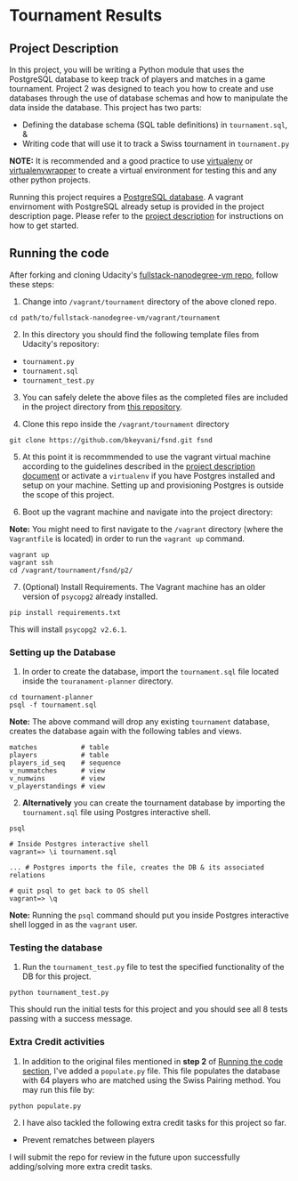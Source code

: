 # Tournament Results

## Project Description
In this project, you will be writing a Python module that uses the PostgreSQL
database to keep track of players and matches in a game tournament.  Project 2
was designed to teach you how to create and use databases through the use of
database schemas and how to manipulate the data inside the database. This
project has two parts:
- Defining the database schema (SQL table definitions) in `tournament.sql`, &
- Writing code that will use it to track a Swiss tournament in `tournament.py`

**NOTE:** It is recommended and a good practice to use [virtualenv][1] or
[virtualenvwrapper][2] to create a virtual environment for testing this and
any other python projects.

Running this project requires a [PostgreSQL database][3]. A vagrant
envirnoment with PostgreSQL already setup is provided in the project
description page.  Please refer to the [project description][4] for
instructions on how to get started.

## Running the code

After forking and cloning Udacity's [fullstack-nanodegree-vm repo][5], follow
these steps:

1. Change into `/vagrant/tournament` directory of the above cloned repo.

  ```Shell
  cd path/to/fullstack-nanodegree-vm/vagrant/tournament
  ```

2. In this directory you should find the following template files from
   Udacity's repository:

  - `tournament.py`
  - `tournament.sql`
  - `tournament_test.py`

3. You can safely delete the above files as the completed files are included
   in the project directory from [this repository][6].

4. Clone this repo inside the `/vagrant/tournament` directory

  ```Shell
  git clone https://github.com/bkeyvani/fsnd.git fsnd
  ```

5. At this point it is recommmended to use the vagrant virtual machine
   according to the guidelines described in the [project description
document][4] or activate a `virtualenv` if you have Postgres installed and
setup on your machine. Setting up and provisioning Postgres is outside the
scope of this project.

6. Boot up the vagrant machine and navigate into the project directory:

  **Note:** You might need  to first navigate to the `/vagrant` directory
(where the `Vagrantfile` is located) in order to run the `vagrant up` command.

  ```Shell
  vagrant up
  vagrant ssh
  cd /vagrant/tournament/fsnd/p2/
  ```

7. (Optional) Install Requirements. The Vagrant machine has an older version
   of `psycopg2` already installed.

  ```Shell
  pip install requirements.txt
  ```

  This will install `psycopg2 v2.6.1`.

### Setting up the Database
1. In order to create the database, import the `tournament.sql` file located
   inside the `touranament-planner` directory.

  ```Shell
  cd tournament-planner
  psql -f tournament.sql

  ```

  **Note:** The above command will drop any existing `tournament` database,
creates the database again with the following tables and views.

  ```
  matches           # table
  players           # table
  players_id_seq    # sequence
  v_nummatches      # view
  v_numwins         # view
  v_playerstandings # view
  ```

2. **Alternatively** you can create the tournament database by importing the
   `tournament.sql` file using Postgres interactive shell.

  ```
  psql

  # Inside Postgres interactive shell
  vagrant=> \i tournament.sql

  ... # Postgres imports the file, creates the DB & its associated relations

  # quit psql to get back to OS shell
  vagrant=> \q
  ```

  **Note:** Running the `psql` command should put you inside Postgres
interactive shell logged in as the `vagrant` user.

### Testing the database
1. Run the `tournament_test.py` file to test the specified functionality of
   the DB for this project.

  ```Shell
  python tournament_test.py
  ```

  This should run the initial tests for this project and you should see all 8
tests passing with a success message.

### Extra Credit activities
1. In addition to the original files mentioned in **step 2** of [Running the
   code section][7], I've added a
   `populate.py` file. This file populates the database with 64 players who
are matched using the Swiss Pairing method. You may run this file by:

  ```Shell
  python populate.py
  ```

2. I have also tackled the following extra credit tasks for this project so
   far.

  - Prevent rematches between players

  I will submit the repo for review in the future upon successfully
adding/solving more extra credit tasks.

[1]: https://virtualenv.pypa.io/en/latest/
[2]: https://virtualenvwrapper.readthedocs.org/en/latest/
[3]: http://www.postgresql.org/
[4]: https://docs.google.com/document/d/16IgOm4XprTaKxAa8w02y028oBECOoB1EI1ReddADEeY/pub?embedded=true
[5]: https://github.com/udacity/fullstack-nanodegree-vm
[6]: https://github.com/bkeyvani/fsnd/
[7]: #running-the-code
